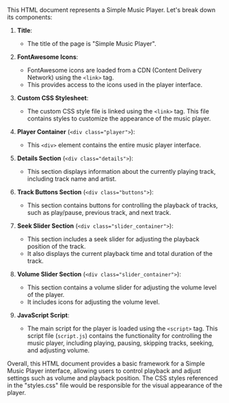 This HTML document represents a Simple Music Player. Let's break down its components:

1. **Title**:
   - The title of the page is "Simple Music Player".

2. **FontAwesome Icons**:
   - FontAwesome icons are loaded from a CDN (Content Delivery Network) using the `<link>` tag.
   - This provides access to the icons used in the player interface.

3. **Custom CSS Stylesheet**:
   - The custom CSS style file is linked using the `<link>` tag. This file contains styles to customize the appearance of the music player.

4. **Player Container** (`<div class="player">`):
   - This `<div>` element contains the entire music player interface.

5. **Details Section** (`<div class="details">`):
   - This section displays information about the currently playing track, including track name and artist.

6. **Track Buttons Section** (`<div class="buttons">`):
   - This section contains buttons for controlling the playback of tracks, such as play/pause, previous track, and next track.

7. **Seek Slider Section** (`<div class="slider_container">`):
   - This section includes a seek slider for adjusting the playback position of the track.
   - It also displays the current playback time and total duration of the track.

8. **Volume Slider Section** (`<div class="slider_container">`):
   - This section contains a volume slider for adjusting the volume level of the player.
   - It includes icons for adjusting the volume level.

9. **JavaScript Script**:
   - The main script for the player is loaded using the `<script>` tag. This script file (`script.js`) contains the functionality for controlling the music player, including playing, pausing, skipping tracks, seeking, and adjusting volume.

Overall, this HTML document provides a basic framework for a Simple Music Player interface, allowing users to control playback and adjust settings such as volume and playback position. The CSS styles referenced in the "styles.css" file would be responsible for the visual appearance of the player.
